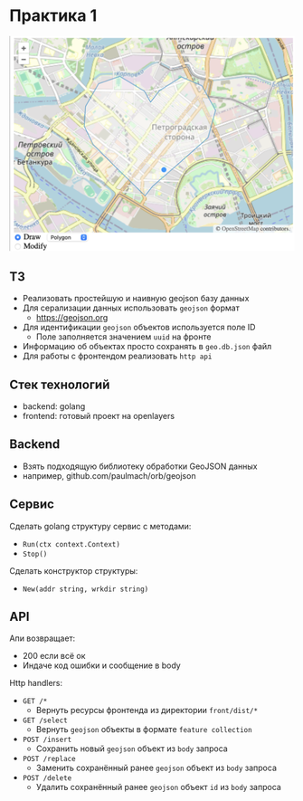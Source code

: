 # Практика 1

![Saint-Petersburg](./img/cover.png)

## ТЗ

- Реализовать простейшую и наивную geojson базу данных
- Для серализации данных использовать `geojson` формат
  - https://geojson.org
- Для идентификации `geojson` объектов используется поле ID
  - Поле заполняется значением `uuid` на фронте
- Информацию об объектах просто сохранять в `geo.db.json` файл
- Для работы с фронтендом реализовать `http api`

## Стек технологий

- backend: golang
- frontend: готовый проект на openlayers

## Backend

- Взять подходящую библиотеку обработки GeoJSON данных
- например, github.com/paulmach/orb/geojson

## Сервис

Сделать golang структуру сервис с методами:
- `Run(ctx context.Context)`
- `Stop()`

Сделать конструктор структуры:
- `New(addr string, wrkdir string)`

## API

Апи возвращает:
  - 200 если всё ок
  - Индаче код ошибки и сообщение в body

Http handlers:
- `GET /*`
  - Вернуть ресурсы фронтенда из директории `front/dist/*`
- `GET /select`
  - Вернуть `geojson` объекты в формате `feature collection`
- `POST /insert`
  - Сохранить новый `geojson` объект из `body` запроса
- `POST /replace`
  - Заменить сохранённый ранее `geojson` объект из `body` запроса
- `POST /delete`
  - Удалить сохранённый ранее `geojson` объект `id` из `body` запроса
